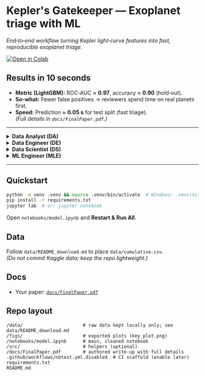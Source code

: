 # Kepler's Gatekeeper — Exoplanet triage with ML 
*End‑to‑end workflow turning Kepler light‑curve features into fast, reproducible exoplanet triage.*

[![Open in Colab](https://colab.research.google.com/assets/colab-badge.svg)](https://colab.research.google.com/github/jainam19/keplers-gatekeeper/blob/HEAD/notebooks/model.ipynb)
<!-- CI badge (enable in Step 6)
[![CI](https://github.com/jainam19/keplers-gatekeeper/actions/workflows/nbtest.yml/badge.svg)](https://github.com/jainam19/keplers-gatekeeper/actions)
-->

## Results in 10 seconds
- **Metric (LightGBM):** ROC‑AUC ≈ **0.97**, accuracy ≈ **0.90** (hold‑out).  
- **So‑what:** Fewer false positives → reviewers spend time on real planets first.  
- **Speed:** Prediction ≈ **0.05 s** for test split (fast triage).  
*(Full details in `docs/FinalPaper.pdf`.)*

---


<details>
<summary><b>Data Analyst (DA)</b></summary>

- Clean EDA → Insights narrative in the notebook (`notebooks/model.ipynb`).
- One key chart exported to `figs/key_plot.png`.
- Clear “so‑what” bullets above for fast skim.
</details>

<details>
<summary><b>Data Engineer (DE)</b></summary>

- **Data contract:** `data/README_download.md` with exact steps (no raw data in git).
- Pinned environment (`requirements.txt`) and sensible `.gitignore`.
- CI workflow scaffold in `.github/workflows/nbtest.yml.disabled`.
</details>

<details>
<summary><b>Data Scientist (DS)</b></summary>

- Baseline (LogReg) → tree ensembles (RF, LightGBM) with k‑fold CV & grid search.
- Feature importance & error‑aware metrics (AUC/F1/recall).
- Top drivers (e.g., `koi_prad`, `koi_period`, `koi_depth`, `koi_score`). 
</details>

<details>
<summary><b>ML Engineer (MLE)</b></summary>

- Notebook runs on a small sample (<5 min) with a stable file path (`data/cumulative.csv`).
- Ready for a tiny Streamlit app (threshold slider) in a follow‑up PR.
- CI-ready (enable when data sample or synthetic generator is added).
</details>

---

## Quickstart
```bash
python -m venv .venv && source .venv/bin/activate  # Windows: .venv\Scripts\activate
pip install -r requirements.txt
jupyter lab  # or: jupyter notebook
```

Open `notebooks/model.ipynb` and **Restart & Run All**.

## Data
Follow `data/README_download.md` to place `data/cumulative.csv`.  
*(Do not commit Kaggle data; keep the repo lightweight.)*

## Docs
- Your paper: [`docs/FinalPaper.pdf`](docs/FinalPaper.pdf)

## Repo layout
```
/data/                      # raw data kept locally only; see data/README_download.md
/figs/                      # exported plots (key_plot.png)
/notebooks/model.ipynb      # main, cleaned notebook
/src/                       # helpers (optional)
/docs/FinalPaper.pdf        # authored write-up with full details
.github/workflows/nbtest.yml.disabled  # CI scaffold (enable later)
requirements.txt
README.md
```
